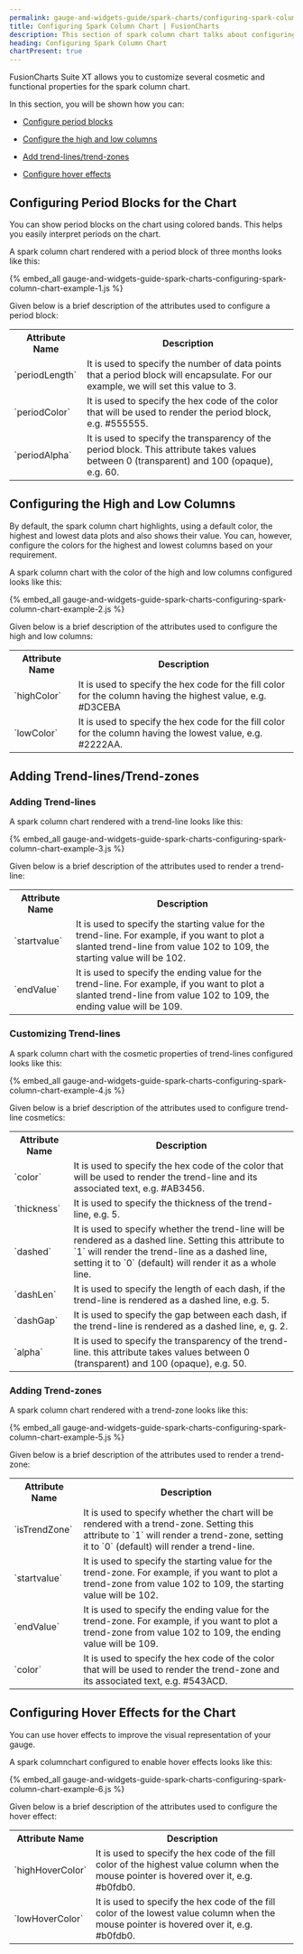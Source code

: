 ```yaml
---
permalink: gauge-and-widgets-guide/spark-charts/configuring-spark-column-chart.html
title: Configuring Spark Column Chart | FusionCharts
description: This section of spark column chart talks about configuring period blocks, adding trend-lines/trend-zones, hover effects, etc
heading: Configuring Spark Column Chart
chartPresent: true
---
```


FusionCharts Suite XT allows you to customize several cosmetic and functional properties for the spark column chart.

In this section, you will be shown how you can:

* <a href="{{ site.baseurl }}gauge-and-widgets-guide/spark-charts/configuring-spark-column-chart.html#configuring-period-blocks-for-the-chart">Configure period blocks</a>

* <a href="{{ site.baseurl }}gauge-and-widgets-guide/spark-charts/configuring-spark-column-chart.html#configuring-the-high-and-low-columns">Configure the high and low columns</a>

* <a href="{{ site.baseurl }}gauge-and-widgets-guide/spark-charts/configuring-spark-column-chart.html#adding-trend-linestrend-zones">Add trend-lines/trend-zones</a>

* <a href="{{ site.baseurl }}gauge-and-widgets-guide/spark-charts/configuring-spark-column-chart.html#configuring-hover-effects-for-the-chart">Configure hover effects</a>

## Configuring Period Blocks for the Chart

You can show period blocks on the chart using colored bands. This helps you easily interpret periods on the chart.

A spark column chart rendered with a period block of three months looks like this:

{% embed_all gauge-and-widgets-guide-spark-charts-configuring-spark-column-chart-example-1.js %}

Given below is a brief description of the attributes used to configure a period block:

<table>
  <tr>
    <th>Attribute Name</th>
    <th>Description</th>
  </tr>
  <tr>
    <td>`periodLength`</td>
    <td>It is used to specify the number of data points that a period block will encapsulate. For our example, we will set this value to 3.</td>
  </tr>
  <tr>
    <td>`periodColor`</td>
    <td>It is used to specify the hex code of the color that will be used to render the period block, e.g. #555555. </td>
  </tr>
  <tr>
    <td>`periodAlpha`</td>
    <td>It is used to specify the transparency of the period block. This attribute takes values between 0 (transparent) and 100 (opaque), e.g. 60. </td>
  </tr>
</table>


## Configuring the High and Low Columns

By default, the spark column chart highlights, using a default color,  the highest and lowest data plots and also shows their value. You can, however, configure the colors for the highest and lowest columns based on your requirement.

A spark column chart with the color of the high and low columns configured looks like this:

{% embed_all gauge-and-widgets-guide-spark-charts-configuring-spark-column-chart-example-2.js %}

Given below is a brief description of the attributes used to configure the high and low columns:

<table>
  <tr>
    <th>Attribute Name</th>
    <th>Description</th>
  </tr>
  <tr>
    <td>`highColor`</td>
    <td>It is used to specify the hex code for the fill color for the column having the highest value, e.g. #D3CEBA </td>
  </tr>
  <tr>
    <td>`lowColor`</td>
    <td>It is used to specify the hex code for the fill color for the column having the lowest value, e.g. #2222AA. </td>
  </tr>
</table>


## Adding Trend-lines/Trend-zones

### Adding Trend-lines

A spark column chart rendered with a trend-line looks like this:

{% embed_all gauge-and-widgets-guide-spark-charts-configuring-spark-column-chart-example-3.js %}

Given below is a brief description of the attributes used to render a trend-line:

<table>
  <tr>
    <th>Attribute Name</th>
    <th>Description</th>
  </tr>
  <tr>
    <td>`startvalue`</td>
    <td>It is used to specify the starting value for the trend-line. For example, if you want to plot a slanted trend-line from value 102 to 109, the starting value will be 102.</td>
  </tr>
  <tr>
    <td>`endValue`</td>
    <td>It is used to specify the ending value for the trend-line. For example, if you want to plot a slanted trend-line from value 102 to 109, the ending value will be 109.</td>
  </tr>
</table>


### Customizing Trend-lines

A spark column chart with the cosmetic properties of trend-lines configured looks like this:

{% embed_all gauge-and-widgets-guide-spark-charts-configuring-spark-column-chart-example-4.js %}

Given below is a brief description of the attributes used to configure trend-line cosmetics:

<table>
  <tr>
    <th>Attribute Name</th>
    <th>Description</th>
  </tr>
  <tr>
    <td>`color`</td>
    <td>It is used to specify the hex code of the color that will be used to render the trend-line and its associated text, e.g. #AB3456.</td>
  </tr>
  <tr>
    <td>`thickness`</td>
    <td>It is used to specify the thickness of the trend-line, e.g. 5.</td>
  </tr>
  <tr>
    <td>`dashed`</td>
    <td>It is used to specify whether the trend-line will be rendered as a dashed line. Setting this attribute to `1` will render the trend-line as a dashed line, setting it to `0` (default) will render it as a whole line.</td>
  </tr>
  <tr>
    <td>`dashLen`</td>
    <td>It is used to specify the length of each dash, if the trend-line is rendered as a dashed line, e.g. 5.</td>
  </tr>
  <tr>
    <td>`dashGap`</td>
    <td>It is used to specify the gap between each dash, if the trend-line is rendered as a dashed line, e, g. 2.</td>
  </tr>
  <tr>
    <td>`alpha`</td>
    <td>It is used to specify the transparency of the trend-line. this attribute takes values between 0 (transparent) and 100 (opaque), e.g. 50.</td>
  </tr>
</table>


### Adding Trend-zones

A spark column chart rendered with a trend-zone looks like this:

{% embed_all gauge-and-widgets-guide-spark-charts-configuring-spark-column-chart-example-5.js %}

Given below is a brief description of the attributes used to render a trend-zone:

<table>
  <tr>
    <th>Attribute Name</th>
    <th>Description</th>
  </tr>
  <tr>
    <td>`isTrendZone`</td>
    <td>It is used to specify whether the chart will be rendered with a trend-zone. Setting this attribute to `1` will render a trend-zone, setting it to `0` (default) will render a trend-line.</td>
  </tr>
  <tr>
    <td>`startvalue`</td>
    <td>It is used to specify the starting value for the trend-zone. For example, if you want to plot a trend-zone from value 102 to 109, the starting value will be 102.</td>
  </tr>
  <tr>
    <td>`endValue`</td>
    <td>It is used to specify the ending value for the trend-zone. For example, if you want to plot a trend-zone from value 102 to 109, the ending value will be 109.</td>
  </tr>
  <tr>
    <td>`color`</td>
    <td>It is used to specify the hex code of the color that will be used to render the trend-zone and its associated text, e.g. #543ACD.</td>
  </tr>
</table>


## Configuring Hover Effects for the Chart

You can use hover effects to improve the visual representation of your gauge.

A spark columnchart configured to enable hover effects looks like this:

{% embed_all gauge-and-widgets-guide-spark-charts-configuring-spark-column-chart-example-6.js %}

Given below is a brief description of the attributes used to configure the hover effect:

<table>
  <tr>
    <th>Attribute Name</th>
    <th>Description</th>
  </tr>
  <tr>
    <td>`highHoverColor`</td>
    <td>It is used to specify the hex code of the fill color of the highest value column when the mouse pointer is hovered over it, e.g. #b0fdb0. </td>
  </tr>
  <tr>
    <td>`lowHoverColor`</td>
    <td>It is used to specify the hex code of the fill color of the lowest value column when the mouse pointer is hovered over it, e.g. #b0fdb0. </td>
  </tr>
</table>